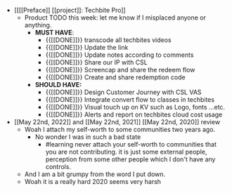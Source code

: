 - [[[[Preface]] [[project]]: Techbite Pro]]
    - Product TODO this week: let me know if I misplaced anyone or anything.
        - **MUST HAVE**:
            - {{[[DONE]]}}  transcode all techbites videos
            - {{[[DONE]]}}  Update the link
            - {{[[DONE]]}}  Update notes according to comments
            - {{[[DONE]]}}  Share our IP with CSL
            - {{[[DONE]]}}  Screencap and share the redeem flow
            - {{[[DONE]]}} Create and share redemption code
        - **SHOULD HAVE:**
            - {{[[DONE]]}}  Design Customer Journey with CSL VAS
            - {{[[DONE]]}}  Integrate convert flow to classes in techbites
            - {{[[DONE]]}}  Visual touch up on KV such as Logo, fonts ...etc.
            - {{[[DONE]]}}  Alerts and report on techbites cloud cost usage
- [[May 22nd, 2022]] and [[May 22nd, 2021]] [[May 22nd, 2020]] review
    - Woah I attach my self-worth to some communities two years ago.
        - No wonder I was in such a bad state
            - #learning never attach your self-worth to communities that you are not contributing. it is just some external people, perception from some other people which I don't have any controls.
    - And I am a bit grumpy from the word I put down.
    - Woah it is a really hard 2020 seems very harsh
